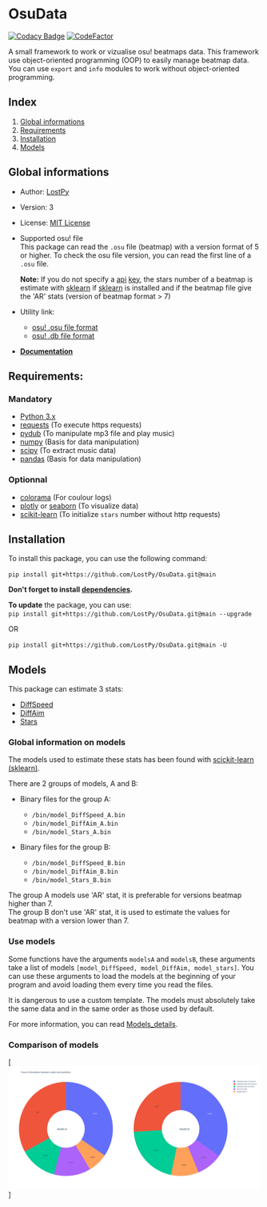 # OsuData

[![Codacy Badge](https://api.codacy.com/project/badge/Grade/f48258e18c3c4a93a7f65b51206e0b88)](https://app.codacy.com/gh/LostPy/OsuData?utm_source=github.com&utm_medium=referral&utm_content=LostPy/OsuData&utm_campaign=Badge_Grade) [![CodeFactor](https://www.codefactor.io/repository/github/lostpy/osudata/badge)](https://www.codefactor.io/repository/github/lostpy/osudata)

A small framework to work or vizualise osu! beatmaps data.
This framework use object-oriented programming (OOP) to easily manage beatmap data.
You can use `export` and `info` modules to work without object-oriented programming.

## Index <a id="index"></a>
 1. [Global informations](#globalInfos)
 2. [Requirements](#requirements)
 3. [Installation](#installation)
 4. [Models](#models)

## Global informations <a id="globalInfos"></a>
 * Author: [LostPy][me]

 * Version: 3
 
 * License: [MIT License][license]

 * Supported osu! file  
 This package can read the `.osu` file (beatmap) with a version format of 5 or higher.
 To check the osu file version, you can read the first line of a `.osu` file.

   **Note:** If you do not specify a [api][api] [key][api-key], the stars number of a beatmap is estimate with [sklearn][sklearn] if [sklearn][sklearn] is installed and if the beatmap file give the 'AR' stats (version of beatmap format > 7)

 * Utility link:
   * [osu! .osu file format][osu_format]
   * [osu! .db file format][osu_db_format]

 * [**Documentation**](https://github.com/LostPy/osuData/wiki)

## Requirements: <a id="requirements"></a>
### Mandatory
* [Python 3.x][py]
* [requests][req] (To execute https requests)
* [pydub][pydub] (To manipulate mp3 file and play music)
* [numpy][np] (Basis for data manipulation)
* [scipy][scipy] (To extract music data)
* [pandas][pd] (Basis for data manipulation)

### Optionnal
* [colorama][color] (For coulour logs)
* [plotly][plotly] or [seaborn][seaborn] (To visualize data)
* [scikit-learn][sklearn] (To initialize `stars` number without http requests)

## Installation <a id="installation"></a>
To install this package, you can use the following command:

`pip install git+https://github.com/LostPy/OsuData.git@main`

**Don't forget to install [dependencies](#requirements).**

**To update** the package, you can use:  
`pip install git+https://github.com/LostPy/OsuData.git@main --upgrade`

OR

`pip install git+https://github.com/LostPy/OsuData.git@main -U`

## Models <a id="models"></a>

This package can estimate 3 stats:
 * [DiffSpeed][api]
 * [DiffAim][api]
 * [Stars][api]

### Global information on models

The models used to estimate these stats has been found with [scickit-learn (sklearn)][sklearn].

There are 2 groups of models, A and B:
 * Binary files for the group A:
   * `/bin/model_DiffSpeed_A.bin`
   * `/bin/model_DiffAim_A.bin`
   * `/bin/model_Stars_A.bin`

 * Binary files for the group B:
   * `/bin/model_DiffSpeed_B.bin`
   * `/bin/model_DiffAim_B.bin`
   * `/bin/model_Stars_B.bin`

The group A models use 'AR' stat, it is preferable for versions beatmap higher than 7.  
The group B don't use 'AR' stat, it is used to estimate the values for beatmap with a version lower than 7.

### Use models
Some functions have the arguments `modelsA` and `modelsB`, these arguments take a list of models `[model_DiffSpeed, model_DiffAim, model_stars]`. You can use these arguments to load the models at the beginning of your program and avoid loading them every time you read the files.

It is dangerous to use a custom template. The models must absolutely take the same data and in the same order as those used by default.

For more information, you can read [Models_details](https://github.com/LostPy/osuData/blob/main/Models_details.md).

### Comparison of models

[![Comparison of models](https://github.com/LostPy/OsuData/blob/main/im/comparison_between_modelA_modelB.png)]


[py]: https://www.python.org/
[req]: https://requests.readthedocs.io/en/master/
[color]: https://pypi.org/project/colorama/
[pydub]: https://github.com/jiaaro/pydub
[np]: https://numpy.org/
[scipy]: https://www.scipy.org/docs.html
[pd]: https://pandas.pydata.org/
[pdDf]: https://pandas.pydata.org/docs/reference/api/pandas.DataFrame.html
[pdToExcel]: https://pandas.pydata.org/pandas-docs/stable/reference/api/pandas.DataFrame.to_excel.html
[plotly]: https://plotly.com/
[seaborn]: https://seaborn.pydata.org/
[sklearn]: https://sklearn.org/
[osu_format]: https://osu.ppy.sh/wiki/en/osu%21_File_Formats/Osu_%28file_format%29
[structure]: https://osu.ppy.sh/wiki/en/osu%21_File_Formats/Osu_%28file_format%29#structure
[general]: https://osu.ppy.sh/wiki/en/osu%21_File_Formats/Osu_%28file_format%29#general
[metadata]: https://osu.ppy.sh/wiki/en/osu%21_File_Formats/Osu_%28file_format%29#metadata
[difficulty]: https://osu.ppy.sh/wiki/en/osu%21_File_Formats/Osu_%28file_format%29#difficulty
[hit-objects]: https://osu.ppy.sh/wiki/en/osu%21_File_Formats/Osu_%28file_format%29#hit-objects
[osu_db_format]: https://osu.ppy.sh/wiki/en/osu%21_File_Formats/Db_%28file_format%29
[api]: https://github.com/ppy/osu-api/wiki
[api-key]: https://osu.ppy.sh/p/api/
[license]: https://github.com/LostPy/osuData/blob/main/LICENSE
[me]: https://osu.ppy.sh/users/11187592
